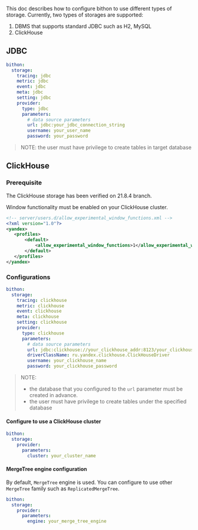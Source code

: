 
This doc describes how to configure bithon to use different types of storage.
Currently, two types of storages are supported:
1. DBMS that supports standard JDBC such as H2, MySQL
2. ClickHouse

## JDBC
```yaml
bithon:
  storage:
    tracing: jdbc
    metric: jdbc
    event: jdbc
    meta: jdbc
    setting: jdbc
    provider:
      type: jdbc
      parameters:
        # data source parameters
        url: jdbc:your_jdbc_connection_string
        username: your_user_name
        password: your_password
```

> NOTE:
> the user must have privilege to create tables in target database

## ClickHouse

### Prerequisite

The ClickHouse storage has been verified on 21.8.4 branch.

Window functionality must be enabled on your ClickHouse cluster.

```xml
<!-- server/users.d/allow_experimental_window_functions.xml -->
<?xml version="1.0"?>
<yandex>
   <profiles>
       <default>
           <allow_experimental_window_functions>1</allow_experimental_window_functions>
       </default>
   </profiles>
</yandex>
```

### Configurations

```yaml
bithon:
  storage:
    tracing: clickhouse
    metric: clickhouse
    event: clickhouse
    meta: clickhouse
    setting: clickhouse
    provider:
      type: clickhouse
      parameters:
        # data source parameters
        url: jdbc:clickhouse://your_clickhouse_addr:8123/your_clickhouse_databases
        driverClassName: ru.yandex.clickhouse.ClickHouseDriver
        username: your_clickhouse_name
        password: your_clickhouse_password
```

> NOTE: 
> - the database that you configured to the `url` parameter must be created in advance.
> - the user must have privilege to create tables under the specified database

#### Configure to use a ClickHouse cluster

```yaml
bithon:
  storage:
    provider:
      parameters:
        cluster: your_cluster_name
```

#### MergeTree engine configuration

By default, `MergeTree` engine is used. You can configure to use other `MergeTree` family such as `ReplicatedMergeTree`.

```yaml
bithon:
  storage:
    provider:
      parameters:
        engine: your_merge_tree_engine
```
